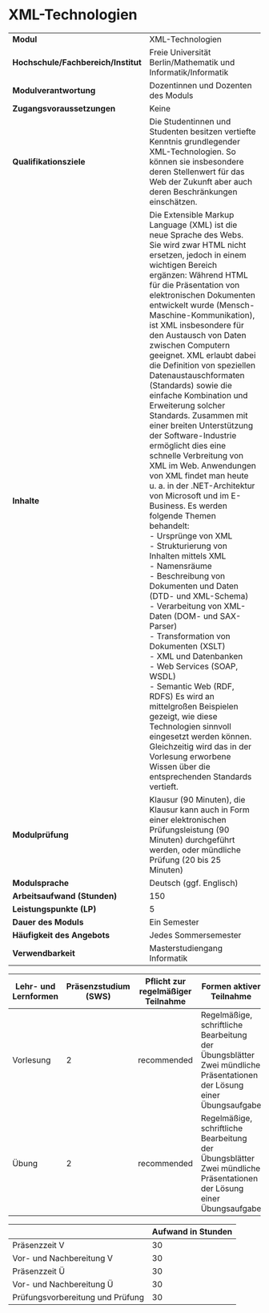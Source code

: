 # XML-Technologien
|                                    |   |
|------------------------------------|---|
|**Modul**                           | XML-Technologien |
|**Hochschule/Fachbereich/Institut** | Freie Universität Berlin/Mathematik und Informatik/Informatik |
|**Modulverantwortung**              | Dozentinnen und Dozenten des Moduls |
|**Zugangsvoraussetzungen**          | Keine |
|**Qualifikationsziele**             | Die Studentinnen und Studenten besitzen vertiefte Kenntnis grundlegender XML-Technologien. So können sie insbesondere deren Stellenwert für das Web der Zukunft aber auch deren Beschränkungen einschätzen. |
|**Inhalte**                         | Die Extensible Markup Language (XML) ist die neue Sprache des Webs. Sie wird zwar HTML nicht ersetzen, jedoch in einem wichtigen Bereich ergänzen: Während HTML für die Präsentation von elektronischen Dokumenten entwickelt wurde (Mensch-Maschine-Kommunikation), ist XML insbesondere für den Austausch von Daten zwischen Computern geeignet. XML erlaubt dabei die Definition von speziellen Datenaustauschformaten (Standards) sowie die einfache Kombination und Erweiterung solcher Standards. Zusammen mit einer breiten Unterstützung der Software-Industrie ermöglicht dies eine schnelle Verbreitung von XML im Web. Anwendungen von XML findet man heute u. a. in der .NET-Architektur von Microsoft und im E-Business. Es werden folgende Themen behandelt:<br>- Ursprünge von XML<br>- Strukturierung von Inhalten mittels XML<br>- Namensräume<br>- Beschreibung von Dokumenten und Daten (DTD- und XML-Schema)<br>- Verarbeitung von XML-Daten (DOM- und SAX-Parser)<br>- Transformation von Dokumenten (XSLT)<br>- XML und Datenbanken<br>- Web Services (SOAP, WSDL)<br>- Semantic Web (RDF, RDFS) Es wird an mittelgroßen Beispielen gezeigt, wie diese Technologien sinnvoll eingesetzt werden können. Gleichzeitig wird das in der Vorlesung erworbene Wissen über die entsprechenden Standards vertieft. |
|**Modulprüfung**                    | Klausur (90 Minuten), die Klausur kann auch in Form einer elektronischen Prüfungsleistung (90 Minuten) durchgeführt werden, oder mündliche Prüfung (20 bis 25 Minuten) |
|**Modulsprache**                    | Deutsch (ggf. Englisch) |
|**Arbeitsaufwand (Stunden)**        | 150 |
|**Leistungspunkte (LP)**            | 5 |
|**Dauer des Moduls**                | Ein Semester |
|**Häufigkeit des Angebots**         | Jedes Sommersemester |
|**Verwendbarkeit**                  | Masterstudiengang Informatik |

| Lehr- und Lernformen | Präsenzstudium <br> (SWS) | Pflicht zur regelmäßiger Teilnahme | Formen aktiver Teilnahme |
| ---------------------|---------------------------|------------------------------------|------------------------- |
| Vorlesung            | 2                         | recommended                        | Regelmäßige, schriftliche Bearbeitung der Übungsblätter<br>Zwei mündliche Präsentationen der Lösung einer Übungsaufgabe |
| Übung                | 2                         | recommended                        | Regelmäßige, schriftliche Bearbeitung der Übungsblätter<br>Zwei mündliche Präsentationen der Lösung einer Übungsaufgabe |

|   | Aufwand in Stunden |
| - |--------------------|
| Präsenzzeit V                            | 30    |
| Vor- und Nachbereitung V                 | 30    |
| Präsenzzeit Ü                            | 30    |
| Vor- und Nachbereitung Ü                 | 30    |
| Prüfungsvorbereitung und Prüfung         | 30    |
